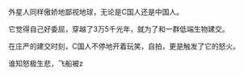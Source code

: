 

外星人同样傲娇地鄙视地球，无论是C国人还是中国人。

它觉得自己好委屈，穿越了3万5千光年，就为了和一群低端生物建交。

在庄严的建交时刻，C国人不停地开着玩笑，自拍，更是触发了它的怒火。

谁知怒极生悲，飞船被z



<!--stackedit_data:
eyJoaXN0b3J5IjpbMTA5MDkyMjk1MiwxMzE1MTk3NzY1XX0=
-->